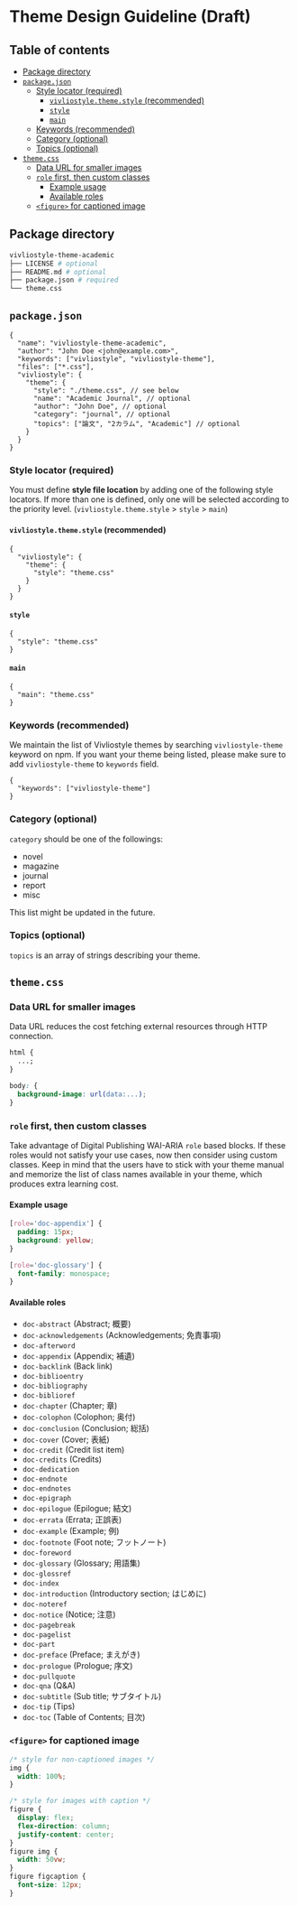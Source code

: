 # Theme Design Guideline (Draft)

## Table of contents

<!-- START doctoc generated TOC please keep comment here to allow auto update -->
<!-- DON'T EDIT THIS SECTION, INSTEAD RE-RUN doctoc TO UPDATE -->

- [Package directory](#package-directory)
- [`package.json`](#packagejson)
  - [Style locator (required)](#style-locator-required)
    - [`vivliostyle.theme.style` (recommended)](#vivliostylethemestyle-recommended)
    - [`style`](#style)
    - [`main`](#main)
  - [Keywords (recommended)](#keywords-recommended)
  - [Category (optional)](#category-optional)
  - [Topics (optional)](#topics-optional)
- [`theme.css`](#themecss)
  - [Data URL for smaller images](#data-url-for-smaller-images)
  - [`role` first, then custom classes](#role-first-then-custom-classes)
    - [Example usage](#example-usage)
    - [Available roles](#available-roles)
  - [`<figure>` for captioned image](#figure-for-captioned-image)

<!-- END doctoc generated TOC please keep comment here to allow auto update -->

## Package directory

```bash
vivliostyle-theme-academic
├── LICENSE # optional
├── README.md # optional
├── package.json # required
└── theme.css
```

## `package.json`

```jsonc
{
  "name": "vivliostyle-theme-academic",
  "author": "John Doe <john@example.com>",
  "keywords": ["vivliostyle", "vivliostyle-theme"],
  "files": ["*.css"],
  "vivliostyle": {
    "theme": {
      "style": "./theme.css", // see below
      "name": "Academic Journal", // optional
      "author": "John Doe", // optional
      "category": "journal", // optional
      "topics": ["論文", "2カラム", "Academic"] // optional
    }
  }
}
```

### Style locator (required)

You must define **style file location** by adding one of the following style locators. If more than one is defined, only one will be selected according to the priority level. (`vivliostyle.theme.style` > `style` > `main`)

#### `vivliostyle.theme.style` (recommended)

```jsonc
{
  "vivliostyle": {
    "theme": {
      "style": "theme.css"
    }
  }
}
```

#### `style`

```jsonc
{
  "style": "theme.css"
}
```

#### `main`

```jsonc
{
  "main": "theme.css"
}
```

### Keywords (recommended)

We maintain the list of Vivliostyle themes by searching `vivliostyle-theme` keyword on npm. If you want your theme being listed, please make sure to add `vivliostyle-theme` to `keywords` field.

```jsonc
{
  "keywords": ["vivliostyle-theme"]
}
```

### Category (optional)

`category` should be one of the followings:

- novel
- magazine
- journal
- report
- misc

This list might be updated in the future.

### Topics (optional)

`topics` is an array of strings describing your theme.

## `theme.css`

### Data URL for smaller images

Data URL reduces the cost fetching external resources through HTTP connection.

```css
html {
  ...;
}

body: {
  background-image: url(data:...);
}
```

### `role` first, then custom classes

Take advantage of Digital Publishing WAI-ARIA `role` based blocks.
If these roles would not satisfy your use cases, now then consider using custom classes. Keep in mind that the users have to stick with your theme manual and memorize the list of class names available in your theme, which produces extra learning cost.

#### Example usage

```css
[role='doc-appendix'] {
  padding: 15px;
  background: yellow;
}

[role='doc-glossary'] {
  font-family: monospace;
}
```

#### Available roles

- `doc-abstract` (Abstract; 概要)
- `doc-acknowledgements` (Acknowledgements; 免責事項)
- `doc-afterword`
- `doc-appendix` (Appendix; 補遺)
- `doc-backlink` (Back link)
- `doc-biblioentry`
- `doc-bibliography`
- `doc-biblioref`
- `doc-chapter` (Chapter; 章)
- `doc-colophon` (Colophon; 奥付)
- `doc-conclusion` (Conclusion; 総括)
- `doc-cover` (Cover; 表紙)
- `doc-credit` (Credit list item)
- `doc-credits` (Credits)
- `doc-dedication`
- `doc-endnote`
- `doc-endnotes`
- `doc-epigraph`
- `doc-epilogue` (Epilogue; 結文)
- `doc-errata` (Errata; 正誤表)
- `doc-example` (Example; 例)
- `doc-footnote` (Foot note; フットノート)
- `doc-foreword`
- `doc-glossary` (Glossary; 用語集)
- `doc-glossref`
- `doc-index`
- `doc-introduction` (Introductory section; はじめに)
- `doc-noteref`
- `doc-notice` (Notice; 注意)
- `doc-pagebreak`
- `doc-pagelist`
- `doc-part`
- `doc-preface` (Preface; まえがき)
- `doc-prologue` (Prologue; 序文)
- `doc-pullquote`
- `doc-qna` (Q&A)
- `doc-subtitle` (Sub title; サブタイトル)
- `doc-tip` (Tips)
- `doc-toc` (Table of Contents; 目次)

### `<figure>` for captioned image

```css
/* style for non-captioned images */
img {
  width: 100%;
}

/* style for images with caption */
figure {
  display: flex;
  flex-direction: column;
  justify-content: center;
}
figure img {
  width: 50vw;
}
figure figcaption {
  font-size: 12px;
}
```
